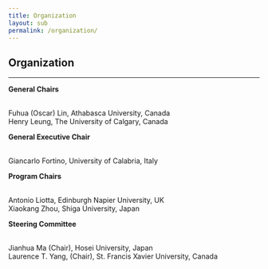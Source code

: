 ```yaml
---
title: Organization
layout: sub
permalink: /organization/
---
```


<h2>Organization</h2>
<hr/>
<p><strong>General Chairs</strong></p>
<br/>Fuhua (Oscar) Lin, Athabasca University, Canada 
<br/>Henry Leung, The University of Calgary, Canada
<p><strong>General Executive Chair</strong></p>
<br/>Giancarlo Fortino, University of Calabria, Italy
<p><strong>Program Chairs </strong></p>
<br/>Antonio Liotta, Edinburgh Napier University, UK
<br/>Xiaokang Zhou, Shiga University, Japan

<p><strong>Steering Committee</strong></p>
<br/>Jianhua Ma (Chair), Hosei University, Japan
<br/>Laurence T. Yang, (Chair), St. Francis Xavier University, Canada
